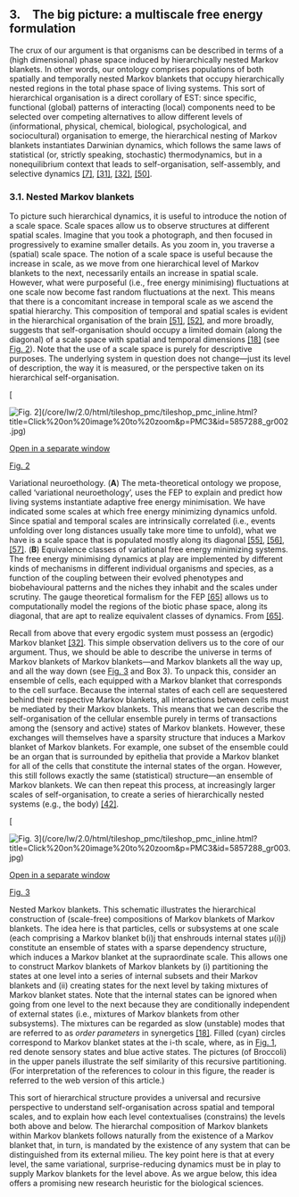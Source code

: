 ## 3. The big picture: a multiscale free energy formulation

The crux of our argument is that organisms can be described in terms of a (high dimensional) phase space induced by hierarchically nested Markov blankets. In other words, our ontology comprises populations of both spatially and temporally nested Markov blankets that occupy hierarchically nested regions in the total phase space of living systems. This sort of hierarchical organisation is a direct corollary of EST: since specific, functional (global) patterns of interacting (local) components need to be selected over competing alternatives to allow different levels of (informational, physical, chemical, biological, psychological, and sociocultural) organisation to emerge, the hierarchical nesting of Markov blankets instantiates Darwinian dynamics, which follows the same laws of statistical (or, strictly speaking, stochastic) thermodynamics, but in a nonequilibrium context that leads to self-organisation, self-assembly, and selective dynamics [[7]](#br0070), [[31]](#br0310), [[32]](#br0320), [[50]](#br0500).

### 3.1. Nested Markov blankets

To picture such hierarchical dynamics, it is useful to introduce the notion of a scale space. Scale spaces allow us to observe structures at different spatial scales. Imagine that you took a photograph, and then focused in progressively to examine smaller details. As you zoom in, you traverse a (spatial) scale space. The notion of a scale space is useful because the increase in scale, as we move from one hierarchical level of Markov blankets to the next, necessarily entails an increase in spatial scale. However, what were purposeful (i.e., free energy minimising) fluctuations at one scale now become fast random fluctuations at the next. This means that there is a concomitant increase in temporal scale as we ascend the spatial hierarchy. This composition of temporal and spatial scales is evident in the hierarchical organisation of the brain [[51]](#br0510), [[52]](#br0520), and more broadly, suggests that self-organisation should occupy a limited domain (along the diagonal) of a scale space with spatial and temporal dimensions [[18]](#br0180) (see [Fig. 2](/pmc/articles/PMC5857288/figure/fg0020/)). Note that the use of a scale space is purely for descriptive purposes. The underlying system in question does not change—just its level of description, the way it is measured, or the perspective taken on its hierarchical self-organisation.

[](/pmc/articles/PMC5857288/figure/fg0020/)

[](/pmc/articles/PMC5857288/figure/fg0020/)[

![Fig. 2](https://www.ncbi.nlm.nih.gov/pmc/articles/PMC5857288//pmc/articles/PMC5857288/bin/gr002.jpg "Click on image to zoom")](/core/lw/2.0/html/tileshop_pmc/tileshop_pmc_inline.html?title=Click%20on%20image%20to%20zoom&p=PMC3&id=5857288_gr002.jpg)

[Open in a separate window](/pmc/articles/PMC5857288/figure/fg0020/?report=objectonly)

[Fig. 2](/pmc/articles/PMC5857288/figure/fg0020/)

Variational neuroethology. (**A**) The meta-theoretical ontology we propose, called ‘variational neuroethology’, uses the FEP to explain and predict how living systems instantiate adaptive free energy minimisation. We have indicated some scales at which free energy minimizing dynamics unfold. Since spatial and temporal scales are intrinsically correlated (i.e., events unfolding over long distances usually take more time to unfold), what we have is a scale space that is populated mostly along its diagonal [[55]](#br0550), [[56]](#br0560), [[57]](#br0570). (**B**) Equivalence classes of variational free energy minimizing systems. The free energy minimising dynamics at play are implemented by different kinds of mechanisms in different individual organisms and species, as a function of the coupling between their evolved phenotypes and biobehavioural patterns and the niches they inhabit and the scales under scrutiny. The gauge theoretical formalism for the FEP [[65]](#br0650) allows us to computationally model the regions of the biotic phase space, along its diagonal, that are apt to realize equivalent classes of dynamics. From [[65]](#br0650).

Recall from above that every ergodic system must possess an (ergodic) Markov blanket [[32]](#br0320). This simple observation delivers us to the core of our argument. Thus, we should be able to describe the universe in terms of Markov blankets of Markov blankets—and Markov blankets all the way up, and all the way down (see [Fig. 3](/pmc/articles/PMC5857288/figure/fg0030/) and Box 3). To unpack this, consider an ensemble of cells, each equipped with a Markov blanket that corresponds to the cell surface. Because the internal states of each cell are sequestered behind their respective Markov blankets, all interactions between cells must be mediated by their Markov blankets. This means that we can describe the self-organisation of the cellular ensemble purely in terms of transactions among the (sensory and active) states of Markov blankets. However, these exchanges will themselves have a sparsity structure that induces a Markov blanket of Markov blankets. For example, one subset of the ensemble could be an organ that is surrounded by epithelia that provide a Markov blanket for all of the cells that constitute the internal states of the organ. However, this still follows exactly the same (statistical) structure—an ensemble of Markov blankets. We can then repeat this process, at increasingly larger scales of self-organisation, to create a series of hierarchically nested systems (e.g., the body) [[42]](#br0420).

[](/pmc/articles/PMC5857288/figure/fg0030/)

[](/pmc/articles/PMC5857288/figure/fg0030/)[

![Fig. 3](https://www.ncbi.nlm.nih.gov/pmc/articles/PMC5857288//pmc/articles/PMC5857288/bin/gr003.jpg "Click on image to zoom")](/core/lw/2.0/html/tileshop_pmc/tileshop_pmc_inline.html?title=Click%20on%20image%20to%20zoom&p=PMC3&id=5857288_gr003.jpg)

[Open in a separate window](/pmc/articles/PMC5857288/figure/fg0030/?report=objectonly)

[Fig. 3](/pmc/articles/PMC5857288/figure/fg0030/)

Nested Markov blankets. This schematic illustrates the hierarchical construction of (scale-free) compositions of Markov blankets of Markov blankets. The idea here is that particles, cells or subsystems at one scale (each comprising a Markov blanket b(i)j that enshrouds internal states μ(i)j) constitute an ensemble of states with a sparse dependency structure, which induces a Markov blanket at the supraordinate scale. This allows one to construct Markov blankets of Markov blankets by (i) partitioning the states at one level into a series of internal subsets and their Markov blankets and (ii) creating states for the next level by taking mixtures of Markov blanket states. Note that the internal states can be ignored when going from one level to the next because they are conditionally independent of external states (i.e., mixtures of Markov blankets from other subsystems). The mixtures can be regarded as slow (unstable) modes that are referred to as _order parameters_ in synergetics [[18]](#br0180). Filled (cyan) circles correspond to Markov blanket states at the i-th scale, where, as in [Fig. 1](/pmc/articles/PMC5857288/figure/fg0010/), red denote sensory states and blue active states. The pictures (of Broccoli) in the upper panels illustrate the self similarity of this recursive partitioning. (For interpretation of the references to colour in this figure, the reader is referred to the web version of this article.)

This sort of hierarchical structure provides a universal and recursive perspective to understand self-organisation across spatial and temporal scales, and to explain how each level contextualises (constrains) the levels both above and below. The hierarchal composition of Markov blankets within Markov blankets follows naturally from the existence of a Markov blanket that, in turn, is mandated by the existence of any system that can be distinguished from its external milieu. The key point here is that at every level, the same variational, surprise-reducing dynamics must be in play to supply Markov blankets for the level above. As we argue below, this idea offers a promising new research heuristic for the biological sciences.
